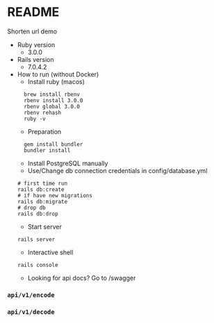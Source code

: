 # README

Shorten url demo

* Ruby version
    * 3.0.0
* Rails version
    * 7.0.4.2
* How to run (without Docker)
    * Install ruby (macos)
  ```
    brew install rbenv
    rbenv install 3.0.0
    rbenv global 3.0.0
    rbenv rehash
    ruby -v
  ```
    * Preparation
  ```
    gem install bundler
    bundler install
  ```
    * Install PostgreSQL manually
    * Use/Change db connection credentials in config/database.yml
  ```
  # first time run
  rails db:create
  # if have new migrations
  rails db:migrate
  # drop db
  rails db:drop
  ```
    * Start server
  ```
  rails server
  ```
    * Interactive shell
  ```
  rails console
  ```
    * Looking for api docs? Go to /swagger
### `api/v1/encode`
    
### `api/v1/decode`